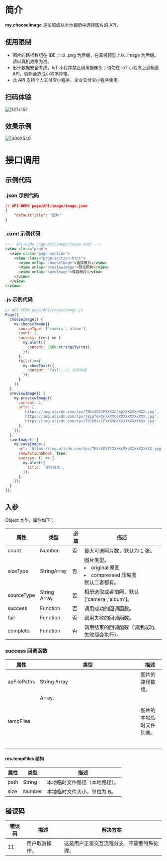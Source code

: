 
# 简介
**my.chooseImage** 是拍照或从本地相册中选择图片的 API。

## 使用限制

- 图片的路径数组在 IDE 上以 .png 为后缀，在真机预览上以 .image 为后缀。请以真机效果为准。
- 出于数据安全考虑，IoT 小程序禁止调用摄像头；请勿在 IoT 小程序上调用此 API，否则会造成小程序异常。
- 此 API 支持个人支付宝小程序、企业支付宝小程序使用。

## 扫码体验
![|127x157](https://cdn.nlark.com/yuque/0/2021/jpeg/179989/1625190721184-d4b7110c-a448-4bf8-a664-7713db4e4812.jpeg#align=left&display=inline&height=157&margin=%5Bobject%20Object%5D&name=1.jpeg&originHeight=157&originWidth=127&size=19820&status=done&style=stroke&width=127)

## 效果示例 
![|300X540](https://cdn.nlark.com/yuque/0/2021/gif/179989/1625190728382-c926911d-9f2f-4386-812a-a48fc655f673.gif#align=left&display=inline&height=540&margin=%5Bobject%20Object%5D&name=2.gif&originHeight=540&originWidth=300&size=113733&status=done&style=stroke&width=300)

# 接口调用

## 示例代码

### .json 示例代码
```json
// API-DEMO page/API/image/image.json
{
    "defaultTitle": "图片"
}
```

### .axml 示例代码
```html
<!-- API-DEMO page/API/image/image.axml -->
<view class="page">
  <view class="page-section">
    <view class="page-section-btns">
      <view onTap="chooseImage">选择照片</view>
      <view onTap="previewImage">预览照片</view>
      <view onTap="saveImage">保存照片</view>
    </view>
  </view>
</view>
```

### .js 示例代码
```javascript
// API-DEMO page/API/image/image.js
Page({
  chooseImage() {
    my.chooseImage({
      sourceType: ['camera','album'],
      count: 2,
      success: (res) => {
        my.alert({
          content: JSON.stringify(res),
        });
      },
      fail:()=>{
        my.showToast({
          content: 'fail', // 文字内容
        });
      }
    })
  },
  previewImage() {
    my.previewImage({
      current: 2,
      urls: [
        'https://img.alicdn.com/tps/TB1sXGYIFXXXXc5XpXXXXXXXXXX.jpg',
        'https://img.alicdn.com/tps/TB1pfG4IFXXXXc6XXXXXXXXXXXX.jpg',
        'https://img.alicdn.com/tps/TB1h9xxIFXXXXbKXXXXXXXXXXXX.jpg'
      ],
    });
  },
  saveImage() {
    my.saveImage({
      url: 'https://img.alicdn.com/tps/TB1sXGYIFXXXXc5XpXXXXXXXXXX.jpg',
      showActionSheet: true,
      success: () => {
        my.alert({
          title: '保存成功',
        });
      },
    });
  }
});
```


## 入参
Object 类型，属性如下：

| **属性** | **类型** | **必填** | **描述** |
| --- | --- | --- | --- |
| count | Number | 否 | 最大可选照片数，默认为 1 张。 |
| sizeType	 | StringArray | 否 | 图片类型。<li>original 原图</li><li>compressed 压缩图</li>默认二者都有。 |
| sourceType | String Array | 否 | 相册选取或者拍照，默认 ['camera','album']。 |
| success | Function | 否 | 调用成功的回调函数。 |
| fail | Function | 否 | 调用失败的回调函数。 |
| complete | Function | 否 | 调用结束的回调函数（调用成功、失败都会执行）。 |


### success 回调函数
| **属性** | **类型** | **描述** |
| --- | --- | --- |
| apFilePaths | String Array | 图片的路径数组。 |
| tempFiles | Array.<Object> | 图片的本地临时文件列表。 |


#### res.tempFiles 结构
| **属性** | **类型** | **描述** |
| --- | --- | --- |
| path | String | 本地临时文件路径（本地路径）。 |
| size | Number | 本地临时文件大小，单位为 B。 |


## 错误码
| **错误码** | **描述** | **解决方案** |
| --- | --- | --- |
| 11 | 用户取消操作。 | 这是用户正常交互流程分支，不需要特殊处理。 |



